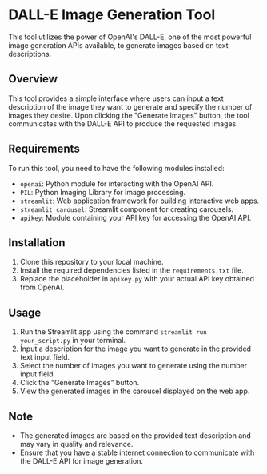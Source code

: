# DALL-E Image Generation Tool

This tool utilizes the power of OpenAI's DALL-E, one of the most powerful image generation APIs available, to generate images based on text descriptions.

## Overview

This tool provides a simple interface where users can input a text description of the image they want to generate and specify the number of images they desire. Upon clicking the "Generate Images" button, the tool communicates with the DALL-E API to produce the requested images.

## Requirements

To run this tool, you need to have the following modules installed:

- `openai`: Python module for interacting with the OpenAI API.
- `PIL`: Python Imaging Library for image processing.
- `streamlit`: Web application framework for building interactive web apps.
- `streamlit_carousel`: Streamlit component for creating carousels.
- `apikey`: Module containing your API key for accessing the OpenAI API.

## Installation

1. Clone this repository to your local machine.
2. Install the required dependencies listed in the `requirements.txt` file.
3. Replace the placeholder in `apikey.py` with your actual API key obtained from OpenAI.

## Usage

1. Run the Streamlit app using the command `streamlit run your_script.py` in your terminal.
2. Input a description for the image you want to generate in the provided text input field.
3. Select the number of images you want to generate using the number input field.
4. Click the "Generate Images" button.
5. View the generated images in the carousel displayed on the web app.

## Note

- The generated images are based on the provided text description and may vary in quality and relevance.
- Ensure that you have a stable internet connection to communicate with the DALL-E API for image generation.
